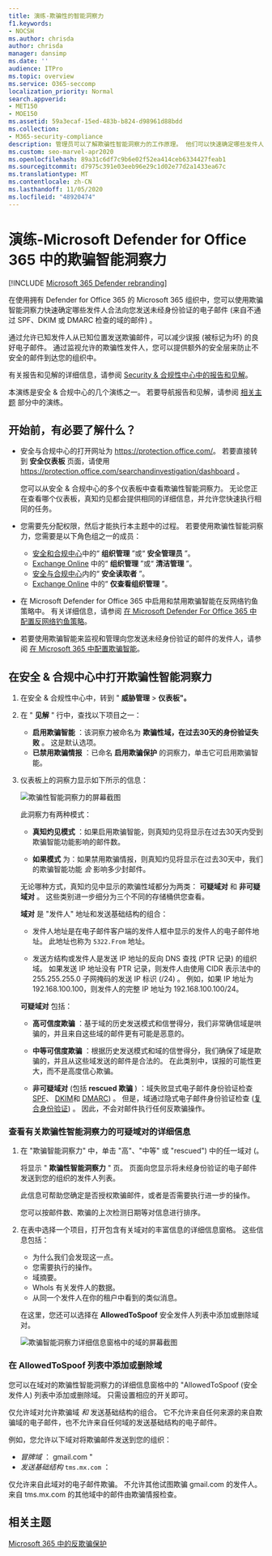 ```yaml
---
title: 演练-欺骗性的智能洞察力
f1.keywords:
- NOCSH
ms.author: chrisda
author: chrisda
manager: dansimp
ms.date: ''
audience: ITPro
ms.topic: overview
ms.service: O365-seccomp
localization_priority: Normal
search.appverid:
- MET150
- MOE150
ms.assetid: 59a3ecaf-15ed-483b-b824-d98961d88bdd
ms.collection:
- M365-security-compliance
description: 管理员可以了解欺骗性智能洞察力的工作原理。 他们可以快速确定哪些发件人将电子邮件直接发送到其组织，而不是将电子邮件身份验证检查 (SPF、DKIM 或 DMARC) 的域。
ms.custom: seo-marvel-apr2020
ms.openlocfilehash: 89a31c6df7c9b6e02f52ea414ceb6334427feab1
ms.sourcegitcommit: d7975c391e03eeb96e29c1d02e77d2a1433ea67c
ms.translationtype: MT
ms.contentlocale: zh-CN
ms.lasthandoff: 11/05/2020
ms.locfileid: "48920474"
---
```

# <a name="walkthrough---spoof-intelligence-insight-in-microsoft-defender-for-office-365"></a>演练-Microsoft Defender for Office 365 中的欺骗智能洞察力

[!INCLUDE [Microsoft 365 Defender rebranding](../includes/microsoft-defender-for-office.md)]


在使用拥有 Defender for Office 365 的 Microsoft 365 组织中，您可以使用欺骗智能洞察力快速确定哪些发件人合法向您发送未经身份验证的电子邮件 (来自不通过 SPF、DKIM 或 DMARC 检查的域的邮件) 。

通过允许已知发件人从已知位置发送欺骗邮件，可以减少误报 (被标记为坏) 的良好电子邮件。 通过监视允许的欺骗性发件人，您可以提供额外的安全层来防止不安全的邮件到达您的组织中。

有关报告和见解的详细信息，请参阅 [Security & 合规性中心中的报告和见解](reports-and-insights-in-security-and-compliance.md)。

本演练是安全 & 合规中心的几个演练之一。 若要导航报告和见解，请参阅 [相关主题](#related-topics) 部分中的演练。

## <a name="what-do-you-need-to-know-before-you-begin"></a>开始前，有必要了解什么？

- 安全与合规中心的打开网址为 <https://protection.office.com/>。 若要直接转到 **安全仪表板** 页面，请使用 <https://protection.office.com/searchandinvestigation/dashboard> 。

  您可以从安全 & 合规中心的多个仪表板中查看欺骗性智能洞察力。 无论您正在查看哪个仪表板，真知灼见都会提供相同的详细信息，并允许您快速执行相同的任务。

- 您需要先分配权限，然后才能执行本主题中的过程。 若要使用欺骗性智能洞察力，您需要是以下角色组之一的成员：

  - [安全和合规中心](permissions-in-the-security-and-compliance-center.md)中的“ **组织管理** ”或“ **安全管理员** ”。
  - [Exchange Online](https://docs.microsoft.com/Exchange/permissions-exo/permissions-exo#role-groups) 中的“ **组织管理** ”或“ **清洁管理** ”。
  - [安全与合规中心](permissions-in-the-security-and-compliance-center.md)内的“ **安全读取者** ”。
  - [Exchange Online](https://docs.microsoft.com/Exchange/permissions-exo/permissions-exo#role-groups) 中的“ **仅查看组织管理** ”。

- 在 Microsoft Defender for Office 365 中启用和禁用欺骗智能在反网络钓鱼策略中。 有关详细信息，请参阅 [在 Microsoft Defender For Office 365 中配置反网络钓鱼策略](configure-atp-anti-phishing-policies.md)。

- 若要使用欺骗智能来监视和管理向您发送未经身份验证的邮件的发件人，请参阅 [在 Microsoft 365 中配置欺骗智能](learn-about-spoof-intelligence.md)。

## <a name="open-the-spoof-intelligence-insight-in-the-security--compliance-center"></a>在安全 & 合规中心中打开欺骗性智能洞察力

1. 在安全 & 合规性中心中，转到 " **威胁管理** \> **仪表板"。**

2. 在 " **见解** " 行中，查找以下项目之一：

   - **启用欺骗智能** ：该洞察力被命名为 **欺骗性域，在过去30天的身份验证失败** 。 这是默认选项。
   - **已禁用欺骗情报** ：已命名 **启用欺骗保护** 的洞察力，单击它可启用欺骗智能。

3. 仪表板上的洞察力显示如下所示的信息：

   ![欺骗性智能洞察力的屏幕截图](../../media/28aeabac-c1a1-4d16-9fbe-14996f742a9a.png)

   此洞察力有两种模式：

   - **真知灼见模式** ：如果启用欺骗智能，则真知灼见将显示在过去30天内受到欺骗智能功能影响的邮件数。

   - **如果模式** 为：如果禁用欺骗情报，则真知灼见将显示在过去30天中，我们的欺骗智能功能 *会* 影响多少封邮件。

   无论哪种方式，真知灼见中显示的欺骗性域都分为两类： **可疑域对** 和 **非可疑域对** 。 这些类别进一步细分为三个不同的存储桶供您查看。

   **域对** 是 "发件人" 地址和发送基础结构的组合：

   - 发件人地址是在电子邮件客户端的发件人框中显示的发件人的电子邮件地址。 此地址也称为 `5322.From` 地址。

   - 发送方结构或发件人是发送 IP 地址的反向 DNS 查找 (PTR 记录) 的组织域。 如果发送 IP 地址没有 PTR 记录，则发件人由使用 CIDR 表示法中的255.255.255.0 子网掩码的发送 IP 标识 (/24) 。 例如，如果 IP 地址为192.168.100.100，则发件人的完整 IP 地址为 192.168.100.100/24。

   **可疑域对** 包括：

   - **高可信度欺骗** ：基于域的历史发送模式和信誉得分，我们非常确信域是哄骗的，并且来自这些域的邮件更有可能是恶意的。

   - **中等可信度欺骗** ：根据历史发送模式和域的信誉得分，我们确保了域是欺骗的，并且从这些域发送的邮件是合法的。 在此类别中，误报的可能性更大，而不是高度信心欺骗。

   - **非可疑域对** (包括 **rescued 欺骗** ) ：域失败显式电子邮件身份验证检查 [SPF](how-office-365-uses-spf-to-prevent-spoofing.md)、 [DKIM](use-dkim-to-validate-outbound-email.md)和 [DMARC](use-dmarc-to-validate-email.md)) 。 但是，域通过隐式电子邮件身份验证检查 ([复合身份验证](email-validation-and-authentication.md#composite-authentication)) 。 因此，不会对邮件执行任何反欺骗操作。

### <a name="view-detailed-information-about-suspicious-domain-pairs-from-the-spoof-intelligence-insight"></a>查看有关欺骗性智能洞察力的可疑域对的详细信息

1. 在 "欺骗智能洞察力" 中，单击 "高"、"中等" 或 "rescued") 中的任一域对 (。

   将显示 " **欺骗性智能洞察力** " 页。 页面向您显示将未经身份验证的电子邮件发送到您的组织的发件人列表。

   此信息可帮助您确定是否授权欺骗邮件，或者是否需要执行进一步的操作。

   您可以按邮件数、欺骗的上次检测日期等对信息进行排序。

2. 在表中选择一个项目，打开包含有关域对的丰富信息的详细信息窗格。 这些信息包括：
   - 为什么我们会发现这一点。
   - 您需要执行的操作。
   - 域摘要。
   - WhoIs 有关发件人的数据。
   - 从同一个发件人在你的租户中看到的类似消息。

   在这里，您还可以选择在 **AllowedToSpoof** 安全发件人列表中添加或删除域对。

   ![欺骗智能洞察力详细信息窗格中的域的屏幕截图](../../media/03ad3e6e-2010-4e8e-b92e-accc8bbebb79.png)

### <a name="add-or-remove-a-domain-from-the-allowedtospoof-list"></a>在 AllowedToSpoof 列表中添加或删除域

您可以在域对的欺骗性智能洞察力的详细信息窗格中的 "AllowedToSpoof (安全发件人) 列表中添加或删除域。 只需设置相应的开关即可。

仅允许域对允许欺骗域 *和* 发送基础结构的组合。 它不允许来自任何来源的来自欺骗域的电子邮件，也不允许来自任何域的发送基础结构的电子邮件。

例如，您允许以下域对将欺骗邮件发送到您的组织：

- *冒牌域* ： gmail.com "
- *发送基础结构* `tms.mx.com` ：

仅允许来自此域对的电子邮件欺骗。 不允许其他试图欺骗 gmail.com 的发件人。 来自 tms.mx.com 的其他域中的邮件由欺骗情报检查。

## <a name="related-topics"></a>相关主题

[Microsoft 365 中的反欺骗保护](anti-spoofing-protection.md)
